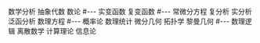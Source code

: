 数学分析
抽象代数
数论
#---
实变函数
复变函数
#---
常微分方程
复分析
实分析
泛函分析
数理方程
#---
概率论
数理统计
微分几何
拓扑学
黎曼几何
#---
数理逻辑
离散数学
计算理论
信息论
